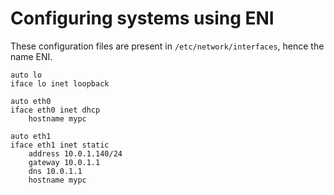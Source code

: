 # Configuring systems using ENI

These configuration files are present in `/etc/network/interfaces`, hence the name ENI.

```
auto lo
iface lo inet loopback

auto eth0
iface eth0 inet dhcp
    hostname mypc

auto eth1
iface eth1 inet static
    address 10.0.1.140/24
    gateway 10.0.1.1
    dns 10.0.1.1
    hostname mypc
```
